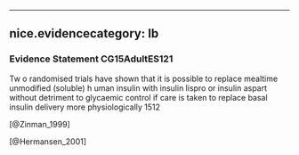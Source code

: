 
---
nice.evidencecategory: Ib
---

### Evidence Statement CG15AdultES121
Tw o randomised trials have shown that it is possible to replace mealtime unmodified (soluble) h uman insulin with insulin lispro or insulin aspart without detriment to glycaemic control if care is taken to replace basal insulin delivery more physiologically 1512

[@Zinman_1999]

[@Hermansen_2001]

